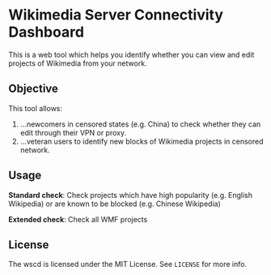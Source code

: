 # Wikimedia Server Connectivity Dashboard
This is a web tool which helps you identify whether you can view and edit projects of Wikimedia from your network.

## Objective
This tool allows:
1. ...newcomers in censored states (e.g. China) to check whether they can edit through their VPN or proxy.
2. ...veteran users to identify new blocks of Wikimedia projects in censored network.


## Usage
**Standard check**: Check projects which have high popularity (e.g. English Wikipedia) or are known to be blocked (e.g. Chinese Wikipedia)

**Extended check**: Check all WMF projects

## License
The wscd is licensed under the MIT License. See `LICENSE` for more info.
